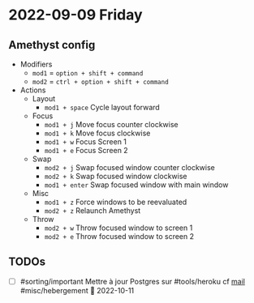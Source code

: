 # 2022-09-09 Friday

## Amethyst config

- Modifiers
	- `mod1` = `option + shift + command`
	- `mod2` = `ctrl + option + shift + command`
- Actions
	- Layout
		- `mod1 + space` Cycle layout forward
	- Focus
		- `mod1 + j` Move focus counter clockwise
		- `mod1 + k` Move focus clockwise
		- `mod1 + w` Focus Screen 1
		- `mod1 + e` Focus Screen 2
	- Swap
		- `mod2 + j` Swap focused window counter clockwise
		- `mod2 + k` Swap focused window clockwise
		- `mod1 + enter` Swap focused window with main window
	- Misc
		- `mod1 + z` Force windows to be reevaluated
		- `mod2 + z` Relaunch Amethyst
	- Throw
		- `mod2 + w` Throw focused window to screen 1
		- `mod2 + e` Throw focused window to screen 2

## TODOs

- [ ] #sorting/important Mettre à jour Postgres sur #tools/heroku cf [mail](message://<905e3da9-ad04-48e3-b848-6573aacb9a34@notifications.heroku.com>)  #misc/hebergement 📅 2022-10-11
